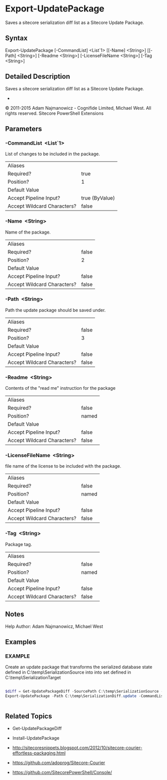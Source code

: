 # Export-UpdatePackage 
 
Saves a sitecore serialization diff list as a Sitecore Update Package. 
 
## Syntax 
 
Export-UpdatePackage [-CommandList] &lt;List`1&gt; [[-Name] &lt;String&gt;] [[-Path] &lt;String&gt;] [-Readme &lt;String&gt;] [-LicenseFileName &lt;String&gt;] [-Tag &lt;String&gt;] 
 
 
## Detailed Description 
 
Saves a sitecore serialization diff list as a Sitecore Update Package. 
 
- 
 
© 2011-2015 Adam Najmanowicz - Cognifide Limited, Michael West. All rights reserved. Sitecore PowerShell Extensions 
 
## Parameters 
 
### -CommandList&nbsp; &lt;List`1&gt; 
 
List of changes to be included in the package.
 

| | |
| - | - |
| Aliases |  |
| Required? | true |
| Position? | 1 |
| Default Value |  |
| Accept Pipeline Input? | true (ByValue) |
| Accept Wildcard Characters? | false | 
 
### -Name&nbsp; &lt;String&gt; 
 
Name of the package.
 

| | |
| - | - |
| Aliases |  |
| Required? | false |
| Position? | 2 |
| Default Value |  |
| Accept Pipeline Input? | false |
| Accept Wildcard Characters? | false | 
 
### -Path&nbsp; &lt;String&gt; 
 
Path the update package should be saved under.
 

| | |
| - | - |
| Aliases |  |
| Required? | false |
| Position? | 3 |
| Default Value |  |
| Accept Pipeline Input? | false |
| Accept Wildcard Characters? | false | 
 
### -Readme&nbsp; &lt;String&gt; 
 
Contents of the "read me" instruction for the package
 

| | |
| - | - |
| Aliases |  |
| Required? | false |
| Position? | named |
| Default Value |  |
| Accept Pipeline Input? | false |
| Accept Wildcard Characters? | false | 
 
### -LicenseFileName&nbsp; &lt;String&gt; 
 
file name of the license to be included with the package.
 

| | |
| - | - |
| Aliases |  |
| Required? | false |
| Position? | named |
| Default Value |  |
| Accept Pipeline Input? | false |
| Accept Wildcard Characters? | false | 
 
### -Tag&nbsp; &lt;String&gt; 
 
Package tag.
 

| | |
| - | - |
| Aliases |  |
| Required? | false |
| Position? | named |
| Default Value |  |
| Accept Pipeline Input? | false |
| Accept Wildcard Characters? | false | 
 
## Notes 
 
Help Author: Adam Najmanowicz, Michael West 
 
## Examples 
 
### EXAMPLE 
 
Create an update package that transforms the serialized database state defined in C:\temp\SerializationSource into into set defined in C:\temp\SerializationTarget 
 
```powershell   
 
$diff = Get-UpdatePackageDiff -SourcePath C:\temp\SerializationSource -TargetPath C:\temp\SerializationTarget
Export-UpdatePackage -Path C:\temp\SerializationDiff.update -CommandList $diff -Name name 
 
``` 
 
## Related Topics 
 
* Get-UpdatePackageDiff 
 
* Install-UpdatePackage 
 
* <a href='http://sitecoresnippets.blogspot.com/2012/10/sitecore-courier-effortless-packaging.html' target='_blank'>http://sitecoresnippets.blogspot.com/2012/10/sitecore-courier-effortless-packaging.html</a><br/> 
 
* <a href='https://github.com/adoprog/Sitecore-Courier' target='_blank'>https://github.com/adoprog/Sitecore-Courier</a><br/> 
 
* <a href='https://github.com/SitecorePowerShell/Console/' target='_blank'>https://github.com/SitecorePowerShell/Console/</a><br/>

